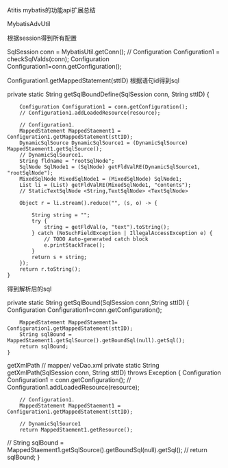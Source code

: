 Atitis mybatis的功能api扩展总结

MybatisAdvUtil

根据session得到所有配置

SqlSession conn = MybatisUtil.getConn();
	//	Configuration Configuration1 = checkSqlValds(conn);
		Configuration Configuration1=conn.getConfiguration();

Configuration1.getMappedStatement(sttID)
根据语句id得到sql

private static String getSqlBoundDefine(SqlSession conn, String sttID)  {
		 
		Configuration Configuration1 = conn.getConfiguration();
		// Configuration1.addLoadedResource(resource);

		// Configuration1.
		MappedStatement MappedStaement1 = Configuration1.getMappedStatement(sttID);
		DynamicSqlSource DynamicSqlSource1 = (DynamicSqlSource) MappedStaement1.getSqlSource();
		// DynamicSqlSource1.
		String fldname = "rootSqlNode";
		SqlNode SqlNode1 = (SqlNode) getFldValRE(DynamicSqlSource1, "rootSqlNode");
		MixedSqlNode MixedSqlNode1 = (MixedSqlNode) SqlNode1;
		List li = (List) getFldValRE(MixedSqlNode1, "contents");
		// StaticTextSqlNode <String,TextSqlNode> <TextSqlNode>

		Object r = li.stream().reduce("", (s, o) -> {

			String string = "";
			try {
				string = getFldVal(o, "text").toString();
			} catch (NoSuchFieldException | IllegalAccessException e) {
				// TODO Auto-generated catch block
				e.printStackTrace();
			}
			return s + string;
		});
		return r.toString();
	}

得到解析后的sql

private static String getSqlBound(SqlSession conn,String sttID) {
		Configuration Configuration1=conn.getConfiguration();

		MappedStatement MappedStaement1=	Configuration1.getMappedStatement(sttID);
		String sqlBound = MappedStaement1.getSqlSource().getBoundSql(null).getSql();
		return sqlBound;
	}

getXmlPath
	// mapper/ veDao.xml
	private static String getXmlPath(SqlSession conn, String sttID) throws Exception {
		Configuration Configuration1 = conn.getConfiguration();
		// Configuration1.addLoadedResource(resource);

		// Configuration1.
		MappedStatement MappedStaement1 = Configuration1.getMappedStatement(sttID);
	 
		// DynamicSqlSource1
		return MappedStaement1.getResource();
//		String sqlBound = MappedStaement1.getSqlSource().getBoundSql(null).getSql();
//		return sqlBound;
	}
